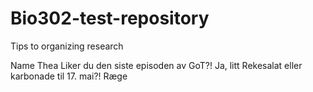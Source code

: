 # Bio302-test-repository
Tips to organizing research

Name
Thea 
Liker du den siste episoden av GoT?!
Ja, litt 
Rekesalat eller karbonade til 17. mai?!
Ræge
